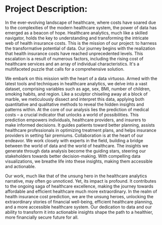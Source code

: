 # Project Description: 

In the ever-evolving landscape of healthcare, where costs have soared due to the complexities of the modern healthcare system, the power of data has emerged as a beacon of hope. Healthcare analytics, much like a skilled navigator, holds the key to understanding and transforming the intricate web of health insurance costs. This is the mission of our project: to harness the transformative potential of data.
Our journey begins with the realization that health insurance costs have reached unprecedented levels. This escalation is a result of numerous factors, including the rising cost of healthcare services and an array of individual characteristics. It's a multifaceted puzzle that calls for a comprehensive solution.

We embark on this mission with the heart of a data virtuoso. Armed with the latest tools and techniques in healthcare analytics, we delve into a vast dataset, comprising variables such as age, sex, BMI, number of children, smoking habits, and region. Like a sculptor chiseling away at a block of marble, we meticulously dissect and interpret this data, applying both quantitative and qualitative methods to reveal the hidden insights and patterns within.
At the core of our analysis lies the prediction of medical costs – a crucial indicator that unlocks a world of possibilities. This prediction empowers individuals, healthcare providers, and insurers to make informed decisions. It guides patients toward better planning, assists healthcare professionals in optimizing treatment plans, and helps insurance providers in setting fair premiums.
Collaboration is at the heart of our endeavor. We work closely with experts in the field, building a bridge between the world of data and the world of healthcare. The insights we generate through data analysis become the guiding stars, steering our stakeholders towards better decision-making. With compelling data visualizations, we breathe life into these insights, making them accessible and actionable.

Our work, much like that of the unsung hero in the healthcare analytics narrative, may often go unnoticed. Yet, its impact is profound. It contributes to the ongoing saga of healthcare excellence, making the journey towards affordable and efficient healthcare much more extraordinary.
In the realm of health insurance cost prediction, we are the unsung heroes, unlocking the extraordinary stories of financial well-being, efficient healthcare planning, and a more accessible healthcare system. Our dedication to data and our ability to transform it into actionable insights shape the path to a healthier, more financially secure future for all.
